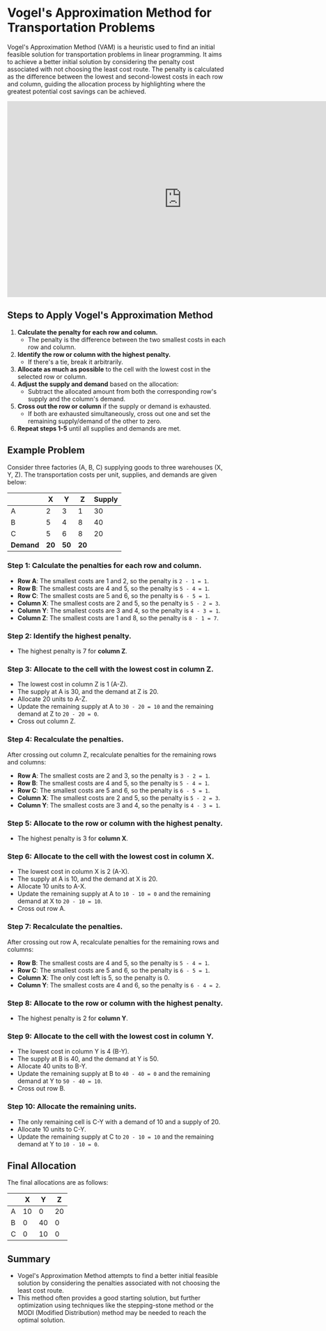 
# Vogel's Approximation Method for Transportation Problems

Vogel's Approximation Method (VAM) is a heuristic used to find an initial feasible solution for transportation problems in linear programming. It aims to achieve a better initial solution by considering the penalty cost associated with not choosing the least cost route. The penalty is calculated as the difference between the lowest and second-lowest costs in each row and column, guiding the allocation process by highlighting where the greatest potential cost savings can be achieved.

<iframe src="https://www.youtube.com/embed?playlist=9fL0g_cZX9s&fs=1" width="800" height="450" allowfullscreen="allowfullscreen"
        mozallowfullscreen="mozallowfullscreen" 
        msallowfullscreen="msallowfullscreen" 
        oallowfullscreen="oallowfullscreen" 
        webkitallowfullscreen="webkitallowfullscreen" frameborder="0"></iframe>

## Steps to Apply Vogel's Approximation Method

1. **Calculate the penalty for each row and column.**
   - The penalty is the difference between the two smallest costs in each row and column.
2. **Identify the row or column with the highest penalty.**
   - If there's a tie, break it arbitrarily.
3. **Allocate as much as possible** to the cell with the lowest cost in the selected row or column.
4. **Adjust the supply and demand** based on the allocation:
   - Subtract the allocated amount from both the corresponding row's supply and the column's demand.
5. **Cross out the row or column** if the supply or demand is exhausted.
   - If both are exhausted simultaneously, cross out one and set the remaining supply/demand of the other to zero.
6. **Repeat steps 1-5** until all supplies and demands are met.

## Example Problem

Consider three factories (A, B, C) supplying goods to three warehouses (X, Y, Z). The transportation costs per unit, supplies, and demands are given below:

|   | X  | Y  | Z  | Supply |
|---|----|----|----|--------|
| A | 2  | 3  | 1  | 30     |
| B | 5  | 4  | 8  | 40     |
| C | 5  | 6  | 8  | 20     |
| **Demand** | **20** | **50** | **20** |        |

### Step 1: Calculate the penalties for each row and column.

- **Row A**: The smallest costs are 1 and 2, so the penalty is `2 - 1 = 1`.
- **Row B**: The smallest costs are 4 and 5, so the penalty is `5 - 4 = 1`.
- **Row C**: The smallest costs are 5 and 6, so the penalty is `6 - 5 = 1`.
- **Column X**: The smallest costs are 2 and 5, so the penalty is `5 - 2 = 3`.
- **Column Y**: The smallest costs are 3 and 4, so the penalty is `4 - 3 = 1`.
- **Column Z**: The smallest costs are 1 and 8, so the penalty is `8 - 1 = 7`.

### Step 2: Identify the highest penalty.

- The highest penalty is 7 for **column Z**.

### Step 3: Allocate to the cell with the lowest cost in column Z.

- The lowest cost in column Z is 1 (A-Z).
- The supply at A is 30, and the demand at Z is 20.
- Allocate 20 units to A-Z.
- Update the remaining supply at A to `30 - 20 = 10` and the remaining demand at Z to `20 - 20 = 0`.
- Cross out column Z.

### Step 4: Recalculate the penalties.

After crossing out column Z, recalculate penalties for the remaining rows and columns:

- **Row A**: The smallest costs are 2 and 3, so the penalty is `3 - 2 = 1`.
- **Row B**: The smallest costs are 4 and 5, so the penalty is `5 - 4 = 1`.
- **Row C**: The smallest costs are 5 and 6, so the penalty is `6 - 5 = 1`.
- **Column X**: The smallest costs are 2 and 5, so the penalty is `5 - 2 = 3`.
- **Column Y**: The smallest costs are 3 and 4, so the penalty is `4 - 3 = 1`.

### Step 5: Allocate to the row or column with the highest penalty.

- The highest penalty is 3 for **column X**.

### Step 6: Allocate to the cell with the lowest cost in column X.

- The lowest cost in column X is 2 (A-X).
- The supply at A is 10, and the demand at X is 20.
- Allocate 10 units to A-X.
- Update the remaining supply at A to `10 - 10 = 0` and the remaining demand at X to `20 - 10 = 10`.
- Cross out row A.

### Step 7: Recalculate the penalties.

After crossing out row A, recalculate penalties for the remaining rows and columns:

- **Row B**: The smallest costs are 4 and 5, so the penalty is `5 - 4 = 1`.
- **Row C**: The smallest costs are 5 and 6, so the penalty is `6 - 5 = 1`.
- **Column X**: The only cost left is 5, so the penalty is 0.
- **Column Y**: The smallest costs are 4 and 6, so the penalty is `6 - 4 = 2`.

### Step 8: Allocate to the row or column with the highest penalty.

- The highest penalty is 2 for **column Y**.

### Step 9: Allocate to the cell with the lowest cost in column Y.

- The lowest cost in column Y is 4 (B-Y).
- The supply at B is 40, and the demand at Y is 50.
- Allocate 40 units to B-Y.
- Update the remaining supply at B to `40 - 40 = 0` and the remaining demand at Y to `50 - 40 = 10`.
- Cross out row B.

### Step 10: Allocate the remaining units.

- The only remaining cell is C-Y with a demand of 10 and a supply of 20.
- Allocate 10 units to C-Y.
- Update the remaining supply at C to `20 - 10 = 10` and the remaining demand at Y to `10 - 10 = 0`.

## Final Allocation

The final allocations are as follows:

|   | X  | Y  | Z  |
|---|----|----|----|
| A | 10 | 0  | 20 |
| B | 0  | 40 | 0  |
| C | 0  | 10 | 0  |

## Summary

- Vogel's Approximation Method attempts to find a better initial feasible solution by considering the penalties associated with not choosing the least cost route.
- This method often provides a good starting solution, but further optimization using techniques like the stepping-stone method or the MODI (Modified Distribution) method may be needed to reach the optimal solution.
